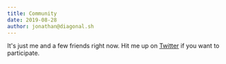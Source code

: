```yaml
---
title: Community
date: 2019-08-28
author: jonathan@diagonal.sh
---
```


It's just me and a few friends right now. 
Hit me up on <a href="https://twitter.com/Jonathan_Dupre">Twitter</a> if you want to participate.
